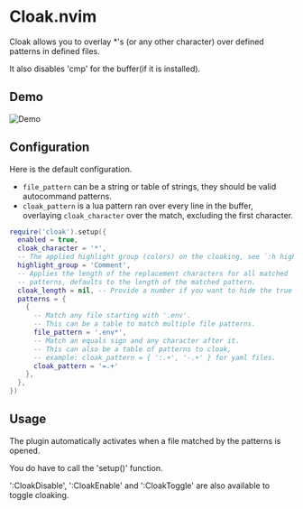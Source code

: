 # Cloak.nvim

Cloak allows you to overlay *'s (or any other character) over defined patterns in defined files.

It also disables 'cmp' for the buffer(if it is installed).

## Demo

![Demo](https://user-images.githubusercontent.com/20369598/187440609-4cfce257-a4c2-4036-8ad7-3f3bb583e994.gif)

## Configuration

Here is the default configuration.

- `file_pattern` can be a string or table of strings, they should be valid autocommand patterns.
- `cloak_pattern` is a lua pattern ran over every line in the buffer,
overlaying `cloak_character` over the match, excluding the first character.

```lua
require('cloak').setup({
  enabled = true,
  cloak_character = '*',
  -- The applied highlight group (colors) on the cloaking, see `:h highlight`.
  highlight_group = 'Comment',
  -- Applies the length of the replacement characters for all matched
  -- patterns, defaults to the length of the matched pattern.
  cloak_length = nil, -- Provide a number if you want to hide the true length of the value. 
  patterns = {
    {
      -- Match any file starting with '.env'.
      -- This can be a table to match multiple file patterns.
      file_pattern = '.env*',
      -- Match an equals sign and any character after it.
      -- This can also be a table of patterns to cloak,
      -- example: cloak_pattern = { ':.+', '-.+' } for yaml files.
      cloak_pattern = '=.+'
    },
  },
})
```

## Usage

The plugin automatically activates when a file matched by the patterns is opened.

You do have to call the 'setup()' function.

':CloakDisable', ':CloakEnable' and ':CloakToggle' are also available to toggle cloaking.
